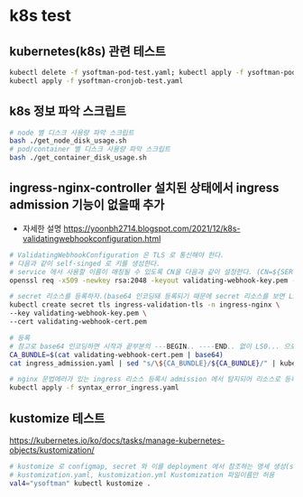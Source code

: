 # k8s test

## kubernetes(k8s) 관련 테스트

```bash
kubectl delete -f ysoftman-pod-test.yaml; kubectl apply -f ysoftman-pod-test.yaml
kubectl apply -f ysoftman-cronjob-test.yaml
```

## k8s 정보 파악 스크립트

```bash
# node 별 디스크 사용량 파악 스크립트
bash ./get_node_disk_usage.sh
# pod/container 별 디스크 사용량 파악 스크립트
bash ./get_container_disk_usage.sh
```

## ingress-nginx-controller 설치된 상태에서 ingress admission 기능이 없을때 추가

- 자세한 설명 <https://yoonbh2714.blogspot.com/2021/12/k8s-validatingwebhookconfiguration.html>

```bash
# ValidatingWebhookConfiguration 은 TLS 로 통신해야 한다.
# 다음과 같이 self-singed 로 키를 생성한다.
# service 에서 사용할 이름이 매칭될 수 있도록 CN을 다음과 같이 설정한다. (CN=${SERVICE_NAME}.${NAMESPACE}.svc)
openssl req -x509 -newkey rsa:2048 -keyout validating-webhook-key.pem -out validating-webhook-cert.pem -days 100000 -nodes -subj "/CN=ingress-nginx-controller-admission.ingress-nginx.svc"

# secret 리소스를 등록하자.(base64 인코딩돼 등록되기 때문에 secret 리소스를 보면 LS0... 으로 시작하는 문자열이 된다.)
kubectl create secret tls ingress-validation-tls -n ingress-nginx \
--key validating-webhook-key.pem \
--cert validating-webhook-cert.pem

# 등록
# 참고로 base64 인코딩하면 시작과 끝부분의 ---BEGIN.. ----END.. 없이 LS0... 으로 시작하는 문자열이 된다.
CA_BUNDLE=$(cat validating-webhook-cert.pem | base64)
cat ingress_admission.yaml | sed "s/\${CA_BUNDLE}/${CA_BUNDLE}/" | kubectl apply -f -

# nginx 문법에러가 있는 ingress 리소스 등록시 admission 에서 탐지되어 리소스로 등록되면 안된다.
kubectl apply -f syntax_error_ingress.yaml
```

## kustomize 테스트

<https://kubernetes.io/ko/docs/tasks/manage-kubernetes-objects/kustomization/>

```bash
# kustomize 로 configmap, secret 와 이를 deployment 에서 참조하는 명세 생성(stdout)
# kustomization.yaml, kustomization.yml Kustomization 파일이름만 허용
val4="ysoftman" kubectl kustomize .
```
